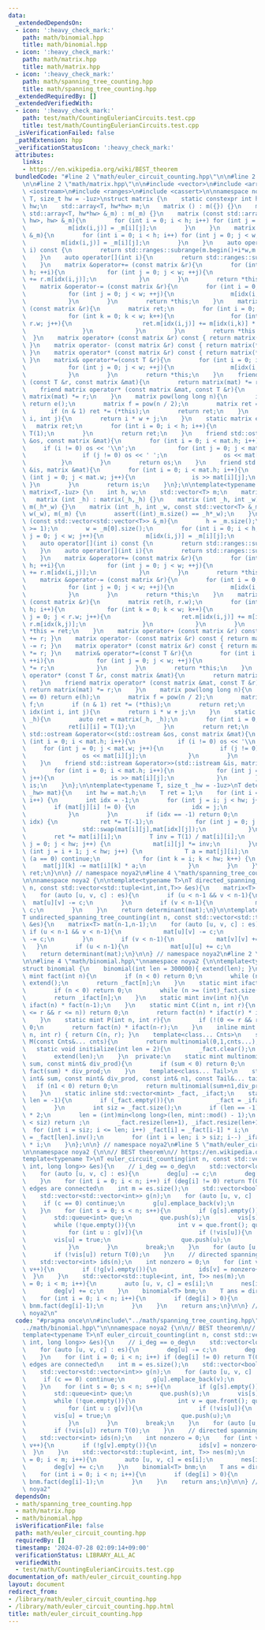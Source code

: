```yaml
---
data:
  _extendedDependsOn:
  - icon: ':heavy_check_mark:'
    path: math/binomial.hpp
    title: math/binomial.hpp
  - icon: ':heavy_check_mark:'
    path: math/matrix.hpp
    title: math/matrix.hpp
  - icon: ':heavy_check_mark:'
    path: math/spanning_tree_counting.hpp
    title: math/spanning_tree_counting.hpp
  _extendedRequiredBy: []
  _extendedVerifiedWith:
  - icon: ':heavy_check_mark:'
    path: test/math/CountingEulerianCircuits.test.cpp
    title: test/math/CountingEulerianCircuits.test.cpp
  _isVerificationFailed: false
  _pathExtension: hpp
  _verificationStatusIcon: ':heavy_check_mark:'
  attributes:
    links:
    - https://en.wikipedia.org/wiki/BEST_theorem
  bundledCode: "#line 2 \"math/euler_circuit_counting.hpp\"\n\n#line 2 \"math/spanning_tree_counting.hpp\"\
    \n\n#line 2 \"math/matrix.hpp\"\n\n#include <vector>\n#include <array>\n#include\
    \ <iostream>\n#include <ranges>\n#include <cassert>\n\nnamespace noya2 {\n\ntemplate<typename\
    \ T, size_t hw = -1uz>\nstruct matrix {\n    static constexpr int h = hw, w =\
    \ hw;\n    std::array<T, hw*hw> m;\n    matrix () : m({}) {}\n    matrix (const\
    \ std::array<T, hw*hw> &_m) : m(_m) {}\n    matrix (const std::array<std::array<T,\
    \ hw>, hw> &_m){\n        for (int i = 0; i < h; i++) for (int j = 0; j < w; j++){\n\
    \            m[idx(i,j)] = _m[i][j];\n        }\n    }\n    matrix (const std::vector<std::vector<T>>\
    \ &_m){\n        for (int i = 0; i < h; i++) for (int j = 0; j < w; j++){\n  \
    \          m[idx(i,j)] = _m[i][j];\n        }\n    }\n    auto operator[](int\
    \ i) const {\n        return std::ranges::subrange(m.begin()+i*w,m.begin()+(i+1)*w);\n\
    \    }\n    auto operator[](int i){\n        return std::ranges::subrange(m.begin()+i*w,m.begin()+(i+1)*w);\n\
    \    }\n    matrix &operator+= (const matrix &r){\n        for (int i = 0; i <\
    \ h; ++i){\n            for (int j = 0; j < w; ++j){\n                m[idx(i,j)]\
    \ += r.m[idx(i,j)];\n            }\n        }\n        return *this;\n    }\n\
    \    matrix &operator-= (const matrix &r){\n        for (int i = 0; i < h; ++i){\n\
    \            for (int j = 0; j < w; ++j){\n                m[idx(i,j)] -= r.m[idx(i,j)];\n\
    \            }\n        }\n        return *this;\n    }\n    matrix &operator*=\
    \ (const matrix &r){\n        matrix ret;\n        for (int i = 0; i < h; i++){\n\
    \            for (int k = 0; k < w; k++){\n                for (int j = 0; j <\
    \ r.w; j++){\n                    ret.m[idx(i,j)] += m[idx(i,k)] * r.m[idx(k,j)];\n\
    \                }\n            }\n        }\n        return *this = ret;\n  \
    \  }\n    matrix operator+ (const matrix &r) const { return matrix(*this) += r;\
    \ }\n    matrix operator- (const matrix &r) const { return matrix(*this) -= r;\
    \ }\n    matrix operator* (const matrix &r) const { return matrix(*this) *= r;\
    \ }\n    matrix& operator*=(const T &r){\n        for (int i = 0; i < h; ++i){\n\
    \            for (int j = 0; j < w; ++j){\n                m[idx(i,j)] *= r;\n\
    \            }\n        }\n        return *this;\n    }\n    friend matrix operator*\
    \ (const T &r, const matrix &mat){\n        return matrix(mat) *= r;\n    }\n\
    \    friend matrix operator* (const matrix &mat, const T &r){\n        return\
    \ matrix(mat) *= r;\n    }\n    matrix pow(long long n){\n        if (n == 0)\
    \ return e();\n        matrix f = pow(n / 2);\n        matrix ret = f * f;\n \
    \       if (n & 1) ret *= (*this);\n        return ret;\n    }\n    int idx(int\
    \ i, int j){\n        return i * w + j;\n    }\n    static matrix e(){\n     \
    \   matrix ret;\n        for (int i = 0; i < h; i++){\n            ret[i][i] =\
    \ T(1);\n        }\n        return ret;\n    }\n    friend std::ostream &operator<<(std::ostream\
    \ &os, const matrix &mat){\n        for (int i = 0; i < mat.h; i++){\n       \
    \     if (i != 0) os << '\\n';\n            for (int j = 0; j < mat.w; j++){\n\
    \                if (j != 0) os << ' ';\n                os << mat[i][j];\n  \
    \          }\n        }\n        return os;\n    }\n    friend std::istream &operator>>(std::istream\
    \ &is, matrix &mat){\n        for (int i = 0; i < mat.h; i++){\n            for\
    \ (int j = 0; j < mat.w; j++){\n                is >> mat[i][j];\n           \
    \ }\n        }\n        return is;\n    }\n};\n\ntemplate<typename T>\nstruct\
    \ matrix<T,-1uz> {\n    int h, w;\n    std::vector<T> m;\n    matrix () {}\n \
    \   matrix (int _h) : matrix(_h,_h) {}\n    matrix (int _h, int _w) : h(_h), w(_w),\
    \ m(_h*_w) {}\n    matrix (int _h, int _w, const std::vector<T> &_m) : h(_h),\
    \ w(_w), m(_m) {\n        assert((int)_m.size() == _h*_w);\n    }\n    matrix\
    \ (const std::vector<std::vector<T>> &_m){\n        h = _m.size();\n        assert(h\
    \ >= 1);\n        w = _m[0].size();\n        for (int i = 0; i < h; i++) for (int\
    \ j = 0; j < w; j++){\n            m[idx(i,j)] = _m[i][j];\n        }\n    }\n\
    \    auto operator[](int i) const {\n        return std::ranges::subrange(m.begin()+i*w,m.begin()+(i+1)*w);\n\
    \    }\n    auto operator[](int i){\n        return std::ranges::subrange(m.begin()+i*w,m.begin()+(i+1)*w);\n\
    \    }\n    matrix &operator+= (const matrix &r){\n        for (int i = 0; i <\
    \ h; ++i){\n            for (int j = 0; j < w; ++j){\n                m[idx(i,j)]\
    \ += r.m[idx(i,j)];\n            }\n        }\n        return *this;\n    }\n\
    \    matrix &operator-= (const matrix &r){\n        for (int i = 0; i < h; ++i){\n\
    \            for (int j = 0; j < w; ++j){\n                m[idx(i,j)] -= r.m[idx(i,j)];\n\
    \            }\n        }\n        return *this;\n    }\n    matrix &operator*=\
    \ (const matrix &r){\n        matrix ret(h, r.w);\n        for (int i = 0; i <\
    \ h; i++){\n            for (int k = 0; k < w; k++){\n                for (int\
    \ j = 0; j < r.w; j++){\n                    ret.m[idx(i,j)] += m[idx(i,k)] *\
    \ r.m[idx(k,j)];\n                }\n            }\n        }\n        return\
    \ *this = ret;\n    }\n    matrix operator+ (const matrix &r) const { return matrix(*this)\
    \ += r; }\n    matrix operator- (const matrix &r) const { return matrix(*this)\
    \ -= r; }\n    matrix operator* (const matrix &r) const { return matrix(*this)\
    \ *= r; }\n    matrix& operator*=(const T &r){\n        for (int i = 0; i < h;\
    \ ++i){\n            for (int j = 0; j < w; ++j){\n                m[idx(i,j)]\
    \ *= r;\n            }\n        }\n        return *this;\n    }\n    friend matrix\
    \ operator* (const T &r, const matrix &mat){\n        return matrix(mat) *= r;\n\
    \    }\n    friend matrix operator* (const matrix &mat, const T &r){\n       \
    \ return matrix(mat) *= r;\n    }\n    matrix pow(long long n){\n        if (n\
    \ == 0) return e(h);\n        matrix f = pow(n / 2);\n        matrix ret = f *\
    \ f;\n        if (n & 1) ret *= (*this);\n        return ret;\n    }\n    int\
    \ idx(int i, int j){\n        return i * w + j;\n    }\n    static matrix e(int\
    \ _h){\n        auto ret = matrix(_h, _h);\n        for (int i = 0; i < _h; i++){\n\
    \            ret[i][i] = T(1);\n        }\n        return ret;\n    }\n    friend\
    \ std::ostream &operator<<(std::ostream &os, const matrix &mat){\n        for\
    \ (int i = 0; i < mat.h; i++){\n            if (i != 0) os << '\\n';\n       \
    \     for (int j = 0; j < mat.w; j++){\n                if (j != 0) os << ' ';\n\
    \                os << mat[i][j];\n            }\n        }\n        return os;\n\
    \    }\n    friend std::istream &operator>>(std::istream &is, matrix &mat){\n\
    \        for (int i = 0; i < mat.h; i++){\n            for (int j = 0; j < mat.w;\
    \ j++){\n                is >> mat[i][j];\n            }\n        }\n        return\
    \ is;\n    }\n};\n\ntemplate<typename T, size_t _hw = -1uz>\nT determinant(matrix<T,\
    \ _hw> mat){\n    int hw = mat.h;\n    T ret = 1;\n    for (int i = 0; i < hw;\
    \ i++) {\n        int idx = -1;\n        for (int j = i; j < hw; j++) {\n    \
    \        if (mat[j][i] != 0) {\n                idx = j;\n                break;\n\
    \            }\n        }\n        if (idx == -1) return 0;\n        if (i !=\
    \ idx) {\n            ret *= T(-1);\n            for (int j = 0; j < hw; j++){\n\
    \                std::swap(mat[i][j],mat[idx][j]);\n            }\n        }\n\
    \        ret *= mat[i][i];\n        T inv = T(1) / mat[i][i];\n        for (int\
    \ j = 0; j < hw; j++) {\n            mat[i][j] *= inv;\n        }\n        for\
    \ (int j = i + 1; j < hw; j++) {\n            T a = mat[j][i];\n            if\
    \ (a == 0) continue;\n            for (int k = i; k < hw; k++) {\n           \
    \     mat[j][k] -= mat[i][k] * a;\n            }\n        }\n    }\n    return\
    \ ret;\n}\n\n} // namespace noya2\n#line 4 \"math/spanning_tree_counting.hpp\"\
    \n\nnamespace noya2 {\n\ntemplate<typename T>\nT directed_spanning_tree_counting(int\
    \ n, const std::vector<std::tuple<int,int,T>> &es){\n    matrix<T> mat(n-1,n-1);\n\
    \    for (auto [u, v, c] : es){\n        if (u < n-1 && v < n-1){\n          \
    \  mat[u][v] -= c;\n        }\n        if (v < n-1){\n            mat[v][v] +=\
    \ c;\n        }\n    }\n    return determinant(mat);\n}\n\ntemplate<typename T>\n\
    T undirected_spanning_tree_counting(int n, const std::vector<std::tuple<int,int,T>>\
    \ &es){\n    matrix<T> mat(n-1,n-1);\n    for (auto [u, v, c] : es){\n       \
    \ if (u < n-1 && v < n-1){\n            mat[u][v] -= c;\n            mat[v][u]\
    \ -= c;\n        }\n        if (v < n-1){\n            mat[v][v] += c;\n     \
    \   }\n        if (u < n-1){\n            mat[u][u] += c;\n        }\n    }\n\
    \    return determinant(mat);\n}\n\n} // namespace noya2\n#line 2 \"math/binomial.hpp\"\
    \n\n#line 4 \"math/binomial.hpp\"\nnamespace noya2 {\n\ntemplate<typename mint>\n\
    struct binomial {\n    binomial(int len = 300000){ extend(len); }\n    static\
    \ mint fact(int n){\n        if (n < 0) return 0;\n        while (n >= (int)_fact.size())\
    \ extend();\n        return _fact[n];\n    }\n    static mint ifact(int n){\n\
    \        if (n < 0) return 0;\n        while (n >= (int)_fact.size()) extend();\n\
    \        return _ifact[n];\n    }\n    static mint inv(int n){\n        return\
    \ ifact(n) * fact(n-1);\n    }\n    static mint C(int n, int r){\n        if (!(0\
    \ <= r && r <= n)) return 0;\n        return fact(n) * ifact(r) * ifact(n-r);\n\
    \    }\n    static mint P(int n, int r){\n        if (!(0 <= r && r <= n)) return\
    \ 0;\n        return fact(n) * ifact(n-r);\n    }\n    inline mint operator()(int\
    \ n, int r) { return C(n, r); }\n    template<class... Cnts>\n    static mint\
    \ M(const Cnts&... cnts){\n        return multinomial(0,1,cnts...);\n    }\n \
    \   static void initialize(int len = 2){\n        _fact.clear();\n        _ifact.clear();\n\
    \        extend(len);\n    }\n  private:\n    static mint multinomial(const int&\
    \ sum, const mint& div_prod){\n        if (sum < 0) return 0;\n        return\
    \ fact(sum) * div_prod;\n    }\n    template<class... Tail>\n    static mint multinomial(const\
    \ int& sum, const mint& div_prod, const int& n1, const Tail&... tail){\n     \
    \   if (n1 < 0) return 0;\n        return multinomial(sum+n1,div_prod*ifact(n1),tail...);\n\
    \    }\n    static inline std::vector<mint> _fact, _ifact;\n    static void extend(int\
    \ len = -1){\n        if (_fact.empty()){\n            _fact = _ifact = {1,1};\n\
    \        }\n        int siz = _fact.size();\n        if (len == -1) len = siz\
    \ * 2;\n        len = (int)min<long long>(len, mint::mod() - 1);\n        if (len\
    \ < siz) return ;\n        _fact.resize(len+1), _ifact.resize(len+1);\n      \
    \  for (int i = siz; i <= len; i++) _fact[i] = _fact[i-1] * i;\n        _ifact[len]\
    \ = _fact[len].inv();\n        for (int i = len; i > siz; i--) _ifact[i-1] = _ifact[i]\
    \ * i;\n    }\n};\n\n} // namespace noya2\n#line 5 \"math/euler_circuit_counting.hpp\"\
    \n\nnamespace noya2 {\n\n// BEST theorem\n// https://en.wikipedia.org/wiki/BEST_theorem\n\
    template<typename T>\nT euler_circuit_counting(int n, const std::vector<std::tuple<int,\
    \ int, long long>> &es){\n    // i_deg == o_deg\n    std::vector<long long> deg(n,0);\n\
    \    for (auto [u, v, c] : es){\n        deg[u] -= c;\n        deg[v] += c;\n\
    \    }\n    for (int i = 0; i < n; i++) if (deg[i] != 0) return T(0);\n    //\
    \ edges are connected\n    int m = es.size();\n    std::vector<bool> vis(n,false);\n\
    \    std::vector<std::vector<int>> g(n);\n    for (auto [u, v, c] : es){\n   \
    \     if (c == 0) continue;\n        g[u].emplace_back(v);\n        g[v].emplace_back(u);\n\
    \    }\n    for (int s = 0; s < n; s++){\n        if (g[s].empty()) continue;\n\
    \        std::queue<int> que;\n        que.push(s);\n        vis[s] = true;\n\
    \        while (!que.empty()){\n            int v = que.front(); que.pop();\n\
    \            for (int u : g[v]){\n                if (!vis[u]){\n            \
    \        vis[u] = true;\n                    que.push(u);\n                }\n\
    \            }\n        }\n        break;\n    }\n    for (auto [u, v, c] : es){\n\
    \        if (!vis[u]) return T(0);\n    }\n    // directed spanning tree counting\n\
    \    std::vector<int> ids(n);\n    int nonzero = 0;\n    for (int v = 0; v < n;\
    \ v++){\n        if (!g[v].empty()){\n            ids[v] = nonzero++;\n      \
    \  }\n    }\n    std::vector<std::tuple<int, int, T>> nes(m);\n    for (int i\
    \ = 0; i < m; i++){\n        auto [u, v, c] = es[i];\n        nes[i] = {ids[u],ids[v],c};\n\
    \        deg[v] += c;\n    }\n    binomial<T> bnm;\n    T ans = directed_spanning_tree_counting(nonzero,nes);\n\
    \    for (int i = 0; i < n; i++){\n        if (deg[i] > 0){\n            ans *=\
    \ bnm.fact(deg[i]-1);\n        }\n    }\n    return ans;\n}\n\n} // namespace\
    \ noya2\n"
  code: "#pragma once\n\n#include\"../math/spanning_tree_counting.hpp\"\n#include\"\
    ../math/binomial.hpp\"\n\nnamespace noya2 {\n\n// BEST theorem\n// https://en.wikipedia.org/wiki/BEST_theorem\n\
    template<typename T>\nT euler_circuit_counting(int n, const std::vector<std::tuple<int,\
    \ int, long long>> &es){\n    // i_deg == o_deg\n    std::vector<long long> deg(n,0);\n\
    \    for (auto [u, v, c] : es){\n        deg[u] -= c;\n        deg[v] += c;\n\
    \    }\n    for (int i = 0; i < n; i++) if (deg[i] != 0) return T(0);\n    //\
    \ edges are connected\n    int m = es.size();\n    std::vector<bool> vis(n,false);\n\
    \    std::vector<std::vector<int>> g(n);\n    for (auto [u, v, c] : es){\n   \
    \     if (c == 0) continue;\n        g[u].emplace_back(v);\n        g[v].emplace_back(u);\n\
    \    }\n    for (int s = 0; s < n; s++){\n        if (g[s].empty()) continue;\n\
    \        std::queue<int> que;\n        que.push(s);\n        vis[s] = true;\n\
    \        while (!que.empty()){\n            int v = que.front(); que.pop();\n\
    \            for (int u : g[v]){\n                if (!vis[u]){\n            \
    \        vis[u] = true;\n                    que.push(u);\n                }\n\
    \            }\n        }\n        break;\n    }\n    for (auto [u, v, c] : es){\n\
    \        if (!vis[u]) return T(0);\n    }\n    // directed spanning tree counting\n\
    \    std::vector<int> ids(n);\n    int nonzero = 0;\n    for (int v = 0; v < n;\
    \ v++){\n        if (!g[v].empty()){\n            ids[v] = nonzero++;\n      \
    \  }\n    }\n    std::vector<std::tuple<int, int, T>> nes(m);\n    for (int i\
    \ = 0; i < m; i++){\n        auto [u, v, c] = es[i];\n        nes[i] = {ids[u],ids[v],c};\n\
    \        deg[v] += c;\n    }\n    binomial<T> bnm;\n    T ans = directed_spanning_tree_counting(nonzero,nes);\n\
    \    for (int i = 0; i < n; i++){\n        if (deg[i] > 0){\n            ans *=\
    \ bnm.fact(deg[i]-1);\n        }\n    }\n    return ans;\n}\n\n} // namespace\
    \ noya2"
  dependsOn:
  - math/spanning_tree_counting.hpp
  - math/matrix.hpp
  - math/binomial.hpp
  isVerificationFile: false
  path: math/euler_circuit_counting.hpp
  requiredBy: []
  timestamp: '2024-07-28 02:09:14+09:00'
  verificationStatus: LIBRARY_ALL_AC
  verifiedWith:
  - test/math/CountingEulerianCircuits.test.cpp
documentation_of: math/euler_circuit_counting.hpp
layout: document
redirect_from:
- /library/math/euler_circuit_counting.hpp
- /library/math/euler_circuit_counting.hpp.html
title: math/euler_circuit_counting.hpp
---
```

